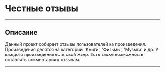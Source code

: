 # Честные отзывы

---

## Описание
Данный проект собирает отзывы пользователей на произведения. 
Произведения делятся на категории: 'Книги', 'Фильмы', 'Музыка' и др. 
У каждого произведения есть свой жанр. Есть также возможность 
оставлять комментарии к отзывам.

---

